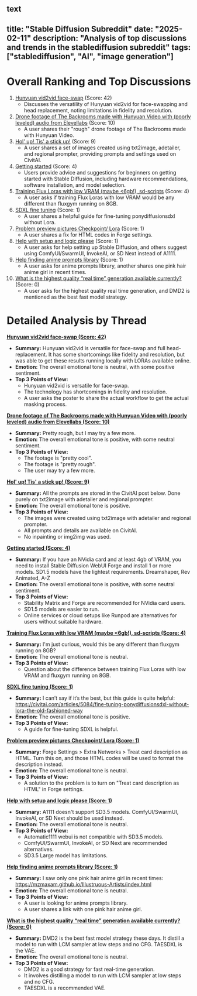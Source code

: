 text
---
title: "Stable Diffusion Subreddit"
date: "2025-02-11"
description: "Analysis of top discussions and trends in the stablediffusion subreddit"
tags: ["stablediffusion", "AI", "image generation"]
---

# Overall Ranking and Top Discussions
1.  [Hunyuan vid2vid face-swap](https://v.redd.it/kod9eltf8kie1) (Score: 42)
    * Discusses the versatility of Hunyuan vid2vid for face-swapping and head replacement, noting limitations in fidelity and resolution.
2.  [Drone footage of The Backrooms made with Hunyuan Video with (poorly leveled) audio from Elevellabs](https://v.redd.it/m63n87ql7kie1) (Score: 10)
    *  A user shares their "rough" drone footage of The Backrooms made with Hunyuan Video.
3.  [Hol' up! Tis' a stick up!](https://www.reddit.com/gallery/1in60ha) (Score: 9)
    * A user shares a set of images created using txt2image, adetailer, and regional prompter, providing prompts and settings used on CivitAI.
4.  [Getting started](https://www.reddit.com/r/StableDiffusion/comments/1in50lg/getting_started/) (Score: 4)
    * Users provide advice and suggestions for beginners on getting started with Stable Diffusion, including hardware recommendations, software installation, and model selection.
5.  [Training Flux Loras with low VRAM (maybe <6gb!), sd-scripts](https://youtu.be/HCu6MrteBx8?si=TxtMKSMw8LXX8PmT) (Score: 4)
    * A user asks if training Flux Loras with low VRAM would be any different than fluxgym running on 8GB.
6.  [SDXL fine tuning](https://www.reddit.com/r/StableDiffusion/comments/1in51sq/sdxl_fine_tuning/) (Score: 1)
    * A user shares a helpful guide for fine-tuning ponydiffusionsdxl without Lora.
7.  [Problem preview pictures Checkpoint/ Lora](https://www.reddit.com/r/StableDiffusion/comments/1in5pmr/problem_preview_pictures_checkpoint_lora/) (Score: 1)
    *  A user shares a fix for HTML codes in Forge settings.
8.  [Help with setup and logic please](https://www.reddit.com/r/StableDiffusion/comments/1in7mjj/help_with_setup_and_logic_please/) (Score: 1)
    *  A user asks for help setting up Stable Diffusion, and others suggest using ComfyUI/SwarmUI, InvokeAI, or SD Next instead of A1111.
9.  [Help finding anime prompts library](https://www.reddit.com/r/StableDiffusion/comments/1in7mnw/help_finding_anime_prompts_library/) (Score: 1)
    *  A user asks for anime prompts library, another shares one pink hair anime girl in recent times.
10. [What is the highest quality “real time” generation available currently?](https://www.reddit.com/r/StableDiffusion/comments/1in8kc1/what_is_the_highest_quality_real_time_generation/) (Score: 0)
    *  A user asks for the highest quality real time generation, and DMD2 is mentioned as the best fast model strategy.

# Detailed Analysis by Thread
**[Hunyuan vid2vid face-swap (Score: 42)](https://v.redd.it/kod9eltf8kie1)**
*  **Summary:** Hunyuan vid2vid is versatile for face-swap and full head-replacement. It has some shortcomings like fidelity and resolution, but was able to get these results running locally with LORAs available online.
*  **Emotion:** The overall emotional tone is neutral, with some positive sentiment.
*  **Top 3 Points of View:**
    *   Hunyuan vid2vid is versatile for face-swap.
    *   The technology has shortcomings in fidelity and resolution.
    *   A user asks the poster to share the actual workflow to get the actual masking process.

**[Drone footage of The Backrooms made with Hunyuan Video with (poorly leveled) audio from Elevellabs (Score: 10)](https://v.redd.it/m63n87ql7kie1)**
*  **Summary:** Pretty rough, but I may try a few more.
*  **Emotion:** The overall emotional tone is positive, with some neutral sentiment.
*  **Top 3 Points of View:**
    *   The footage is "pretty cool".
    *   The footage is "pretty rough".
    *   The user may try a few more.

**[Hol' up! Tis' a stick up! (Score: 9)](https://www.reddit.com/gallery/1in60ha)**
*  **Summary:** All the prompts are stored in the CivitAI post below. Done purely on txt2image with adetailer and regional prompter.
*  **Emotion:** The overall emotional tone is positive.
*  **Top 3 Points of View:**
    *   The images were created using txt2image with adetailer and regional prompter.
    *   All prompts and details are available on CivitAI.
    *   No inpainting or img2img was used.

**[Getting started (Score: 4)](https://www.reddit.com/r/StableDiffusion/comments/1in50lg/getting_started/)**
*  **Summary:** If you have an NVidia card and at least 4gb of VRAM, you need to install Stable Diffusion WebUI Forge and install 1 or more models. SD1.5 models have the lightest requirements. Dreamshaper, Rev Animated, A-Z
*  **Emotion:** The overall emotional tone is positive, with some neutral sentiment.
*  **Top 3 Points of View:**
    *   Stability Matrix and Forge are recommended for NVidia card users.
    *   SD1.5 models are easier to run.
    *   Online services or cloud setups like Runpod are alternatives for users without suitable hardware.

**[Training Flux Loras with low VRAM (maybe <6gb!), sd-scripts (Score: 4)](https://youtu.be/HCu6MrteBx8?si=TxtMKSMw8LXX8PmT)**
*  **Summary:** I'm just curious, would this be any different than fluxgym running on 8GB?
*  **Emotion:** The overall emotional tone is neutral.
*  **Top 3 Points of View:**
    *   Question about the difference between training Flux Loras with low VRAM and fluxgym running on 8GB.

**[SDXL fine tuning (Score: 1)](https://www.reddit.com/r/StableDiffusion/comments/1in51sq/sdxl_fine_tuning/)**
*  **Summary:** I can’t say if it’s the best, but this guide is quite helpful: https://civitai.com/articles/5084/fine-tuning-ponydiffusionsdxl-without-lora-the-old-fashioned-way
*  **Emotion:** The overall emotional tone is positive.
*  **Top 3 Points of View:**
    *   A guide for fine-tuning SDXL is helpful.

**[Problem preview pictures Checkpoint/ Lora (Score: 1)](https://www.reddit.com/r/StableDiffusion/comments/1in5pmr/problem_preview_pictures_checkpoint_lora/)**
*  **Summary:** Forge Settings > Extra Networks > Treat card description as HTML. Turn this on, and those HTML codes will be used to format the description instead.
*  **Emotion:** The overall emotional tone is neutral.
*  **Top 3 Points of View:**
    *   A solution to the problem is to turn on "Treat card description as HTML" in Forge settings.

**[Help with setup and logic please (Score: 1)](https://www.reddit.com/r/StableDiffusion/comments/1in7mjj/help_with_setup_and_logic_please/)**
*  **Summary:** A1111 doesn't support SD3.5 models. ComfyUI/SwarmUI, InvokeAI, or SD Next should be used instead.
*  **Emotion:** The overall emotional tone is neutral.
*  **Top 3 Points of View:**
    *   Automatic1111 webui is not compatible with SD3.5 models.
    *   ComfyUI/SwarmUI, InvokeAI, or SD Next are recommended alternatives.
    *   SD3.5 Large model has limitations.

**[Help finding anime prompts library (Score: 1)](https://www.reddit.com/r/StableDiffusion/comments/1in7mnw/help_finding_anime_prompts_library/)**
*  **Summary:** I saw only one pink hair anime girl in recent times: https://mzmaxam.github.io/Illustruous-Artists/index.html
*  **Emotion:** The overall emotional tone is neutral.
*  **Top 3 Points of View:**
    *   A user is looking for anime prompts library.
    *   A user shares a link with one pink hair anime girl.

**[What is the highest quality “real time” generation available currently? (Score: 0)](https://www.reddit.com/r/StableDiffusion/comments/1in8kc1/what_is_the_highest_quality_real_time_generation/)**
*  **Summary:** DMD2 is the best fast model strategy these days. It distill a model to run with LCM sampler at low steps and no CFG. TAESDXL is the VAE.
*  **Emotion:** The overall emotional tone is neutral.
*  **Top 3 Points of View:**
    *   DMD2 is a good strategy for fast real-time generation.
    *   It involves distilling a model to run with LCM sampler at low steps and no CFG.
    *   TAESDXL is a recommended VAE.
